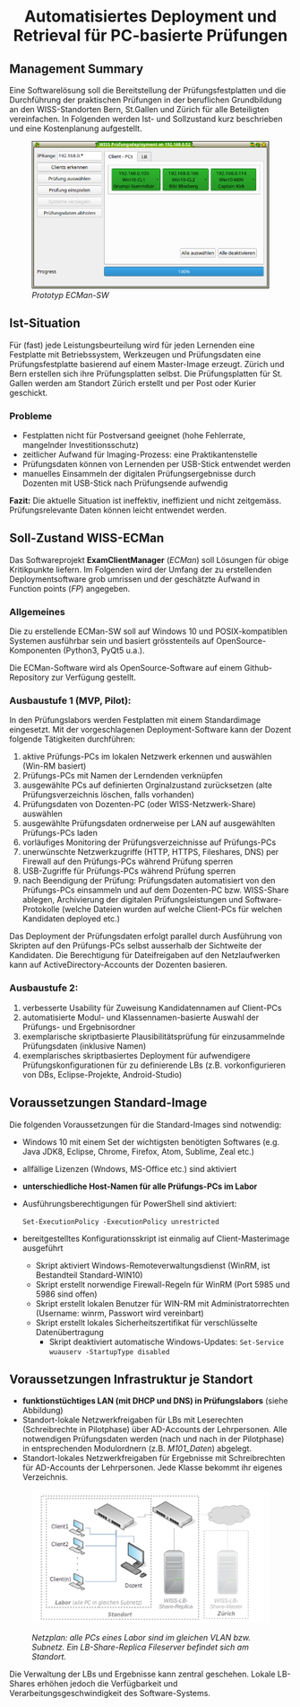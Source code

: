 <center>
<h1>Automatisiertes Deployment und Retrieval für PC-basierte Prüfungen</h1>
</center>

## Management Summary

Eine Softwarelösung soll die Bereitstellung der Prüfungsfestplatten und die Durchführung der praktischen Prüfungen in der beruflichen Grundbildung an den WISS-Standorten Bern, St.Gallen und Zürich für alle Beteiligten vereinfachen. In Folgenden werden Ist- und Sollzustand kurz beschrieben und eine Kostenplanung aufgestellt.

<figure>
  <img src="images/preview_v002.png" alt="Prototyp ECMan-SW" />
  <p style="font-style:italic;margin-top:0px;">Prototyp ECMan-SW</p>
</figure>

## Ist-Situation

Für (fast) jede Leistungsbeurteilung wird für jeden Lernenden eine Festplatte mit Betriebssystem, Werkzeugen und Prüfungsdaten eine Prüfungsfestplatte basierend auf einem Master-Image erzeugt. Zürich und Bern erstellen sich ihre Prüfungsplatten selbst. Die Prüfungsplatten für St. Gallen werden am Standort Zürich erstellt und per Post oder Kurier geschickt.

### Probleme

* Festplatten nicht für Postversand geeignet (hohe Fehlerrate, mangelnder Investitionsschutz)
* zeitlicher Aufwand für Imaging-Prozess: eine Praktikantenstelle
* Prüfungsdaten können von Lernenden per USB-Stick entwendet werden
* manuelles Einsammeln der digitalen Prüfungsergebnisse durch Dozenten mit USB-Stick nach Prüfungsende aufwendig

**Fazit:** Die aktuelle Situation ist ineffektiv, ineffizient und nicht zeitgemäss. Prüfungsrelevante Daten können leicht entwendet werden.


## Soll-Zustand WISS-ECMan

Das Softwareprojekt **ExamClientManager** (*ECMan*) soll Lösungen für obige Kritikpunkte liefern. Im Folgenden wird der Umfang der zu erstellenden Deploymentsoftware grob umrissen und der geschätzte Aufwand in Function points (*FP*) angegeben.

### Allgemeines

Die zu erstellende ECMan-SW soll auf Windows 10 und POSIX-kompatiblen Systemen ausführbar sein und basiert grösstenteils auf OpenSource-Komponenten (Python3, PyQt5 u.a.).

Die ECMan-Software wird als OpenSource-Software auf einem Github-Repository zur Verfügung gestellt.

### Ausbaustufe 1 (MVP, Pilot):

In den Prüfungslabors werden Festplatten mit einem Standardimage eingesetzt. Mit der vorgeschlagenen Deployment-Software kann der Dozent folgende Tätigkeiten durchführen:

1. aktive Prüfungs-PCs im lokalen Netzwerk erkennen und auswählen (Win-RM basiert)
1. Prüfungs-PCs mit Namen der Lerndenden verknüpfen
1. ausgewählte PCs auf definierten Orginalzustand zurücksetzen (alte Prüfungsverzeichnis löschen, falls vorhanden)  
2. Prüfungsdaten von Dozenten-PC (oder WISS-Netzwerk-Share) auswählen
3. ausgewählte Prüfungsdaten ordnerweise per LAN auf ausgewählten Prüfungs-PCs laden
4. vorläufiges Monitoring der Prüfungsverzeichnisse auf Prüfungs-PCs
1. unerwünschte Netzwerkzugriffe (HTTP, HTTPS, Fileshares, DNS) per Firewall auf den Prüfungs-PCs während Prüfung sperren
2. USB-Zugriffe für Prüfungs-PCs während Prüfung sperren
5. nach Beendigung der Prüfung: Prüfungsdaten automatisiert von den Prüfungs-PCs einsammeln und auf dem Dozenten-PC bzw. WISS-Share ablegen, Archivierung der digitalen Prüfungsleistungen und Software-Protokolle (welche Dateien wurden auf welche Client-PCs für welchen Kandidaten deployed etc.)

Das Deployment der Prüfungsdaten erfolgt parallel durch Ausführung von Skripten auf den Prüfungs-PCs selbst ausserhalb der Sichtweite der Kandidaten. Die Berechtigung für Dateifreigaben auf den Netzlaufwerken kann auf ActiveDirectory-Accounts der Dozenten basieren.

### Ausbaustufe 2:

1. verbesserte Usability für Zuweisung Kandidatennamen auf Client-PCs
1. automatisierte Modul- und Klassennamen-basierte Auswahl der Prüfungs- und Ergebnisordner
1. exemplarische skriptbasierte Plausibilitätsprüfung für einzusammelnde Prüfungsdaten (inklusive Namen)
2. exemplarisches skriptbasiertes Deployment für aufwendigere Prüfungskonfigurationen für zu definierende LBs
  (z.B. vorkonfigurieren von DBs, Eclipse-Projekte, Android-Studio)


## Voraussetzungen Standard-Image

Die folgenden Voraussetzungen für die Standard-Images sind notwendig:

* Windows 10 mit einem Set der wichtigsten benötigten Softwares (e.g. Java JDK8, Eclipse, Chrome, Firefox, Atom, Sublime, Zeal etc.)
* allfällige Lizenzen (Wndows, MS-Office etc.) sind aktiviert
* **unterschiedliche Host-Namen für alle Prüfungs-PCs im Labor**
* Ausführungsberechtigungen für PowerShell sind aktiviert:

  `Set-ExecutionPolicy -ExecutionPolicy unrestricted`

* bereitgestelltes Konfigurationsskript ist einmalig auf Client-Masterimage ausgeführt
	* Skript aktiviert Windows-Remoteverwaltungsdienst (WinRM, ist Bestandteil Standard-WIN10)
	* Skript erstellt norwendige Firewall-Regeln für WinRM (Port 5985 und 5986 sind offen)
	* Skript erstellt lokalen Benutzer für WIN-RM mit Administratorrechten (Username: winrm, Passwort wird vereinbart)
  * Skript erstellt lokales Sicherheitszertifikat für verschlüsselte Datenübertragung
	* Skript deaktiviert automatische Windows-Updates:
    `Set-Service wuauserv -StartupType disabled`

<!--* Zusatz-Pakete für Powershell: nuget, install-module pshosts (siehe https://superuser.com/questions/725331/how-to-add-remove-lines-from-the-hosts-file)
-->

## Voraussetzungen Infrastruktur je Standort

* **funktionstüchtiges LAN (mit DHCP und DNS) in Prüfungslabors** (siehe Abbildung)
* Standort-lokale Netzwerkfreigaben für LBs mit Leserechten (Schreibrechte in Pilotphase) über AD-Accounts der Lehrpersonen. Alle notwendigen Prüfungsdaten werden (nach und nach in der Pilotphase) in entsprechenden Modulordnern (z.B. *M101_Daten*) abgelegt.
* Standort-lokales Netzwerkfreigaben für Ergebnisse mit Schreibrechten für AD-Accounts der Lehrpersonen. Jede Klasse bekommt ihr eigenes Verzeichnis.


<figure>
  <img src="images/netzplan.png" alt="Netzplan">
  <p style="font-style:italic;">Netzplan: alle PCs eines Labor sind im gleichen VLAN bzw. Subnetz. Ein LB-Share-Replica Fileserver befindet sich am Standort.</p>
</figure>

Die Verwaltung der LBs und Ergebnisse kann zentral geschehen. Lokale LB-Shares erhöhen jedoch die Verfügbarkeit und Verarbeitungsgeschwindigkeit des Software-Systems.
